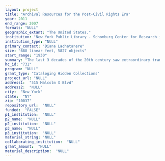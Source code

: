 ```yaml
--- 
layout: project 
title: "Archival Resources for the Post-Civil Rights Era"
year: 2011
end_range: 2007
formats: "NULL"
geographic_extant: "The United States."
institution: "New York Public Library - Schomburg Center for Research in Black Culture"
institution_type: "NULL"
primary_contact: "Diana Lachatanere"
size: "688 linear feet, 5827 objects"
start_range: "1930"
summary: "The last 3 decades of the 20th century saw extraordinary transformation in African-American history and culture, a time when the Black Power Movement, the Black Arts Movement, and the Black Studies Movement all came of age. These and other social movements coincided with the greater integration of blacks into mainstream America, and the development of numerous black organizations--political, economic and cultural. These aspects of black life have emerged as growing areas of interest, ripe subjects for the continuing development of new scholarship. The 12 hidden collections selected for cataloging provide greater insight into black literature and literary movements, black labor movements, and civil and human rights struggles, including the Civil Rights Movement. They document the lives and careers of 5 writer-activists, 3 scholar-activists, 3 social activists, and 1 activist organization, providing resources essential for studying their lives, work, and political, social and cultural activism. Taken together, these collections document aspects of the Civil Rights movement as well as the roots of the post-1960s movements that are the focus of this project. The collections include the professional papers and photographs of Maya Angelou, Jane Cortez, Quincy Troupe, Alice Childress, James Baldwin, John Henrik Clarke, Lawrence Reddick, Geraldine Wilson, Vicki Garvin, Benjamin McLaurin, Thomas R. Jones and records of the National Alliance Against Racism and Political Repression."
hc_id: "731"
program: "NULL"
grant_type: "Cataloging Hidden Collections"
project_url: "NULL"
address1:  "515 Malcolm X Blvd"
address2:  "NULL"
city:  "New York"
state:  "NY"
zip: "10037"
repository_url:  "NULL"
funded:  "FALSE"
p1_institution:  "NULL"
p2_name:  "NULL"
p2_institution:  "NULL"
p3_name:  "NULL"
p3_institution:  "NULL"
material_string: "NULL"
collaborating_institution:  "NULL"
grant_amount:  "NULL"
material_description:  "NULL"
---
```

